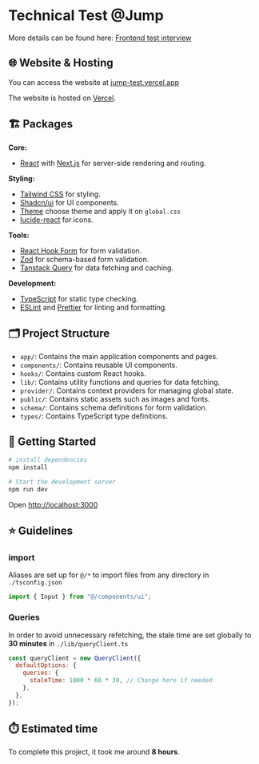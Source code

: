 # Technical Test @Jump

More details can be found here: [Frontend test interview](https://github.com/Freelance-launchpad/frontend-tech-interview)

## 🌐 Website & Hosting

You can access the website at [jump-test.vercel.app](https://jump-test.vercel.app/)

The website is hosted on [Vercel](https://vercel.com/).

## 🏗️ Packages

**Core:**

- [React](https://react.dev/) with [Next.js](https://nextjs.org/) for server-side rendering and routing.

**Styling:**

- [Tailwind CSS](https://tailwindcss.com/) for styling.
- [Shadcn/ui](https://ui.shadcn.com/) for UI components.
- [Theme](https://ui.jln.dev/) choose theme and apply it on `global.css`
- [lucide-react](https://lucide.dev/) for icons.

**Tools:**

- [React Hook Form](https://react-hook-form.com/) for form validation.
- [Zod](https://zod.dev/) for schema-based form validation.
- [Tanstack Query](https://tanstack.com/query/v5/docs/framework/react/guides/queries) for data fetching and caching.

**Development:**

- [TypeScript](https://www.typescriptlang.org/) for static type checking.
- [ESLint](https://eslint.org/) and [Prettier](https://prettier.io/) for linting and formatting.

## 🗂️ Project Structure

- `app/`: Contains the main application components and pages.
- `components/`: Contains reusable UI components.
- `hooks/`: Contains custom React hooks.
- `lib/`: Contains utility functions and queries for data fetching.
- `provider/`: Contains context providers for managing global state.
- `public/`: Contains static assets such as images and fonts.
- `schema/`: Contains schema definitions for form validation.
- `types/`: Contains TypeScript type definitions.

## 🚀 Getting Started

```bash
# install dependencies
npm install

# Start the development server
npm run dev
```

Open [http://localhost:3000](http://localhost:3000)

## ⭐️ Guidelines

### import

Aliases are set up for `@/*` to import files from any directory in `./tsconfig.json`

```javascript
import { Input } from "@/components/ui";
```

### Queries

In order to avoid unnecessary refetching, the stale time are set globally to **30 minutes** in `./lib/queryClient.ts`

```javascript
const queryClient = new QueryClient({
  defaultOptions: {
    queries: {
      staleTime: 1000 * 60 * 30, // Change here if needed
    },
  },
});
```

## ⏱️ Estimated time

To complete this project, it took me around **8 hours**.
